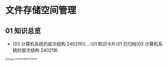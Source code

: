 # 文件存储空间管理



## 01 知识总览

* [03 计算机系统的层次结构 240219](..\..\01 知识卡片\01 已归档\03 计算机系统的层次结构 240219) 

<img src="https://cvp.oss-cn-shanghai.aliyuncs.com/picgo/202402192137094.png" alt="image-20240219213734819" style="zoom:50%;" />